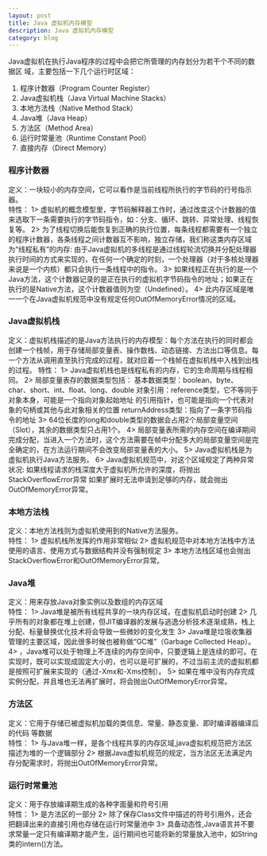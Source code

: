 ```yaml
---
layout: post
title: Java 虚拟机内存模型
description: Java 虚拟机内存模型
category: blog
---
```



Java虚拟机在执行Java程序的过程中会把它所管理的内存划分为若干个不同的数据区
域，主要包括一下几个运行时区域：        
1. 程序计数器（Program Counter Register）
2. Java虚拟机栈（Java Virtual Machine Stacks）
3. 本地方法栈（Native Method Stack）
4. Java堆（Java Heap）
5. 方法区（Method Area）
6. 运行时常量池（Runtime Constant Pool）
7. 直接内存（Direct Memory）  

### 程序计数器          
定义：一块较小的内存空间，它可以看作是当前线程所执行的字节码的行号指示器。   
特性：
    1> 虚拟机的概念模型里，字节码解释器工作时，通过改变这个计数器的值来选取下一条需要执行的字节码指令，如：分支、循环、跳转、异常处理、线程恢复等。
    2> 为了线程切换后能恢复到正确的执行位置，每条线程都需要有一个独立的程序计数器，各条线程之间计数器互不影响，独立存储，我们称这类内存区域为“线程私有”的内存:
        由于Java虚拟机的多线程是通过线程轮流切换并分配处理器执行时间的方式来实现的，在任何一个确定的时刻，一个处理器（对于多核处理器来说是一个内核）都只会执行一条线程中的指令。
    3> 如果线程正在执行的是一个Java方法，这个计数器记录的是正在执行的虚拟机字节码指令的地址；如果正在执行的是Native方法，这个计数器值则为空（Undefined）。
    4> 此内存区域是唯一一个在Java虚拟机规范中没有规定任何OutOfMemoryError情况的区域。   

### Java虚拟机栈     
定义：虚拟机栈描述的是Java方法执行的内存模型：每个方法在执行的同时都会创建一个栈帧，用于存储局部变量表、操作数栈、动态链接、方法出口等信息。每一个方法从调用直至执行完成的过程，就对应着一个栈帧在虚拟机栈中入栈到出栈的过程。 
特性：
    1> Java虚拟机栈也是线程私有的内存，它的生命周期与线程相同。
    2> 局部变量表存的数据类型包括：
        基本数据类型：boolean、byte、char、short、int、float、long、double
        对象引用：reference类型，它不等同于对象本身，可能是一个指向对象起始地址    的引用指针，也可能是指向一个代表对象的句柄或其他与此对象相关的位置
        returnAddress类型：指向了一条字节码指令的地址
    3> 64位长度的long和double类型的数据会占用2个局部变量空间（Slot），其余的数据类型只占用1个。
    4> 局部变量表所需的内存空间在编译期间完成分配，当进入一个方法时，这个方法需要在帧中分配多大的局部变量空间是完全确定的，在方法运行期间不会改变局部变量表的大小。
    5> Java虚拟机栈是为虚拟机执行Java方法服务。
    6> Java虚拟机规范中，对这个区域规定了两种异常状况:
        如果线程请求的栈深度大于虚拟机所允许的深度，将抛出StackOverflowError异常
        如果扩展时无法申请到足够的内存，就会抛出OutOfMemoryError异常。

### 本地方法栈    
定义：本地方法栈则为虚拟机使用到的Native方法服务。     
特性：
    1> 虚拟机栈所发挥的作用非常相似
    2> 虚拟机规范中对本地方法栈中方法使用的语言、使用方式与数据结构并没有强制规定
    3> 本地方法栈区域也会抛出StackOverflowError和OutOfMemoryError异常。

### Java堆    
定义：用来存放Java对象实例以及数组的内存区域     
特性：
    1> Java堆是被所有线程共享的一块内存区域，在虚拟机启动时创建
    2> 几乎所有的对象都在堆上创建，但JIT编译器的发展与逃逸分析技术逐渐成熟，栈上分配、标量替换优化技术将会导致一些微妙的变化发生
    3> Java堆是垃圾收集器管理的主要区域，因此很多时候也被称做“GC堆”（Garbage
    Collected Heap）。
    4> ，Java堆可以处于物理上不连续的内存空间中，只要逻辑上是连续的即可。在实现时，既可以实现成固定大小的，也可以是可扩展的，不过当前主流的虚拟机都是按照可扩展来实现的（通过-Xmx和-Xms控制）。
    5> 如果在堆中没有内存完成实例分配，并且堆也无法再扩展时，将会抛出OutOfMemoryError异常。

### 方法区     
定义：它用于存储已被虚拟机加载的类信息、常量、静态变量、即时编译器编译后的代码       等数据     
特性：
    1> 与Java堆一样，是各个线程共享的内存区域,java虚拟机规范把方法区描述为堆的一个逻辑部分
    2> 根据Java虚拟机规范的规定，当方法区无法满足内存分配需求时，将抛出OutOfMemoryError异常。

### 运行时常量池     
定义：用于存放编译期生成的各种字面量和符号引用     
特性：
    1> 是方法区的一部分
    2> 除了保存Class文件中描述的符号引用外，还会把翻译出来的直接引用也存储在运行时常量池中
    3> 具备动态性,Java语言并不要求常量一定只有编译期才能产生，运行期间也可能将新的常量放入池中，如String类的intern()方法。



